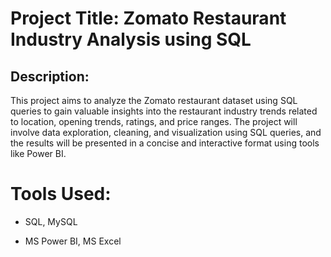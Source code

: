 # Project Title: Zomato Restaurant Industry Analysis using SQL

## Description:
This project aims to analyze the Zomato restaurant dataset using SQL queries to gain valuable insights into the restaurant industry trends related to location, opening trends, ratings, and price ranges. The project will involve data exploration, cleaning, and visualization using SQL queries, and the results will be presented in a concise and interactive format using tools like Power BI.

# Tools Used:
* SQL, MySQL

* MS Power BI, MS Excel
